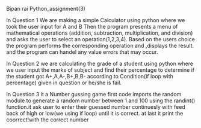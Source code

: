 Bipan rai
Python_assignment(3)


In Question 1
We are making a simple Calculator using python where we took the user input for A and B Then the program  presents a menu of mathematical operations (addition, subtraction, multiplication, and division) and asks the user to select an operation(1,2,3,4). Based on the users choice  the program performs the corresponding operation and ,displays the result. and the  program can handel any value errors that may occur.

In Question 2
we are calculating  the grade of a student using python where we user input the marks of subject and find their percentage to  determine if the student got A+,A,A-,B+,B,B- according to Condition(if loop with percentage) given in question or he/she is fail.

In Question 3
it a Number gussing game first code imports the random module to generate a random number between 1 and 100 using the randint() function.it ask user to enter their guessed number continuesly with feed back of high or low(we using if loop) until it is correct.
at last it print the coorrect!with the correct number

